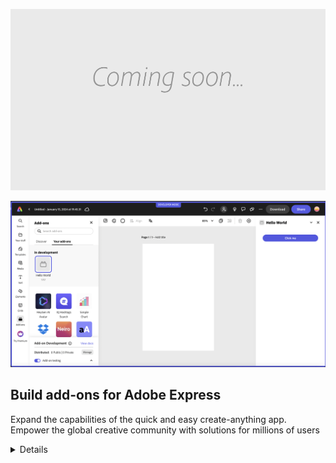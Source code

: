 <HeroSimple slots="backgroundImage, image, heading, text"/>

![Hero image](./images/thumbs-coming-soon.png)

![SideImage](./images/basic-js.png)

## Build add-ons for Adobe Express

Expand the capabilities of the quick and easy create-anything app. Empower the global creative community with solutions for millions of users

<Details slots="list"  summary="Click to view a list of steps to enable the Development Mode" />

![SideImage](./images/basic-js.png)
